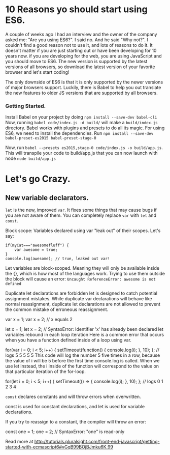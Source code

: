 # 10 Reasons yo should start using ES6.

A couple of weeks ago I had an interview and the owner of the company asked me: "Are you using ES6?". I said no. And he said "Why not?". I couldn't find a good reason not to use it, and lots of reasons to do it. It doesn't matter if you are just starting out or have been developing for 10 years now. if you are developing for the web, you are using JavaScript and you should move to ES6. The new version is supported by the latest versions of all browsers, so download the latest version of your favorite browser and let's start coding!

The only downside of ES6 is that it is only supported by the newer versions of major browsers support. Luckily, there is Babel to help you out translate the new features to older JS versions that are supported by all browsers. 

### Getting Started. 
Install Babel on your project by doing `npm install --save-dev babel-cli`
Now, running `babel code/index.js -d build/` will make a `build/index.js` directory. Babel works with plugins and presets to do all its magic. For using ES6, we need to install the dependencies. Run  `npm install --save-dev babel-preset-es2015 babel-preset-stage-0`

Now, run `babel --presets es2015,stage-0 code/index.js -o build/app.js`. This will transpile your code to build/app.js that you can now launch with node `node build/app.js`

# Let's go Crazy.

## New variable declarators. 

`let` is the new, improved `var`. It fixes some things that may cause bugs if you are not aware of them. You can completely replace `var` with `let` and `const`.

Block scope: Variables declared using var "leak out" of their scopes. Let's say:

```
if(myCat==="awesomefluff") {
    var awesome = true;
}
console.log(awesome); // true, leaked out var!

```
Let variables are block-scoped. Meaning they will only be available inside the {}, which is how most of the languages work. Trying to use them outside the block will cause an error: `Uncaught ReferenceError: awesome is not defined`


Duplicate let declarations are forbidden
let is designed to catch potential assignment mistakes. While duplicate var declarations will behave like normal reassignment, duplicate let declarations are not allowed to prevent the common mistake of erroneous reassignment.

var x = 1;
var x = 2; // x equals 2

let x = 1;
let x = 2; // SyntaxError: Identifier 'x' has already been declared
let variables rebound in each loop iteration
Here is a common error that occurs when you have a function defined inside of a loop using var.

for(var i = 0; i < 5; i++) {
    setTimeout(function() {
        console.log(i);
    }, 10);
};
// logs 5 5 5 5 5
This code will log the number 5 five times in a row, because the value of i will be 5 before the first time console.log is called. When we use let instead, the i inside of the function will correspond to the value on that particular iteration of the for-loop.

for(let i = 0; i < 5; i++) {
    setTimeout(() => {
        console.log(i);
    }, 10);
};
// logs 0 1 2 3 4













`const` declares constants and will throw errors when overwritten.


const is used for constant declarations, and let is used for variable declarations.

If you try to reassign to a constant, the compiler will throw an error:

const one = 1;
one = 2; // SyntaxError: "one" is read-only


Read more at http://tutorials.pluralsight.com/front-end-javascript/getting-started-with-ecmascript6#vGqB99BOjBJmku6K.99